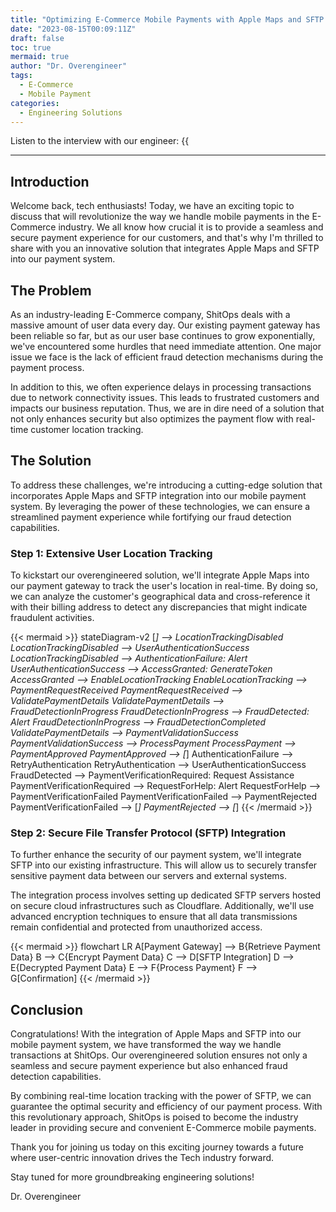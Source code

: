 ```yaml
---
title: "Optimizing E-Commerce Mobile Payments with Apple Maps and SFTP Integration"
date: "2023-08-15T00:09:11Z"
draft: false
toc: true
mermaid: true
author: "Dr. Overengineer"
tags:
  - E-Commerce
  - Mobile Payment
categories:
  - Engineering Solutions
---
```


Listen to the interview with our engineer: {{<audio src="https://s3.chaops.de/shitops/podcasts/optimizing-e-commerce-mobile-payments-with-apple-maps-and-sftp-integration.mp3" class="audio">}}

---

## Introduction

Welcome back, tech enthusiasts! Today, we have an exciting topic to discuss that will revolutionize the way we handle mobile payments in the E-Commerce industry. We all know how crucial it is to provide a seamless and secure payment experience for our customers, and that's why I'm thrilled to share with you an innovative solution that integrates Apple Maps and SFTP into our payment system.

## The Problem

As an industry-leading E-Commerce company, ShitOps deals with a massive amount of user data every day. Our existing payment gateway has been reliable so far, but as our user base continues to grow exponentially, we've encountered some hurdles that need immediate attention. One major issue we face is the lack of efficient fraud detection mechanisms during the payment process.

In addition to this, we often experience delays in processing transactions due to network connectivity issues. This leads to frustrated customers and impacts our business reputation. Thus, we are in dire need of a solution that not only enhances security but also optimizes the payment flow with real-time customer location tracking.

## The Solution

To address these challenges, we're introducing a cutting-edge solution that incorporates Apple Maps and SFTP integration into our mobile payment system. By leveraging the power of these technologies, we can ensure a streamlined payment experience while fortifying our fraud detection capabilities.

### Step 1: Extensive User Location Tracking

To kickstart our overengineered solution, we'll integrate Apple Maps into our payment gateway to track the user's location in real-time. By doing so, we can analyze the customer's geographical data and cross-reference it with their billing address to detect any discrepancies that might indicate fraudulent activities.

{{< mermaid >}}
stateDiagram-v2
    [*] --> LocationTrackingDisabled
    LocationTrackingDisabled --> UserAuthenticationSuccess
    LocationTrackingDisabled --> AuthenticationFailure: Alert
    UserAuthenticationSuccess --> AccessGranted: GenerateToken
    AccessGranted --> EnableLocationTracking
    EnableLocationTracking --> PaymentRequestReceived
    PaymentRequestReceived --> ValidatePaymentDetails
    ValidatePaymentDetails --> FraudDetectionInProgress
    FraudDetectionInProgress --> FraudDetected: Alert
    FraudDetectionInProgress --> FraudDetectionCompleted
    ValidatePaymentDetails --> PaymentValidationSuccess
    PaymentValidationSuccess --> ProcessPayment
    ProcessPayment --> PaymentApproved
    PaymentApproved --> [*]
    AuthenticationFailure --> RetryAuthentication
    RetryAuthentication --> UserAuthenticationSuccess
    FraudDetected --> PaymentVerificationRequired: Request Assistance
    PaymentVerificationRequired --> RequestForHelp: Alert
    RequestForHelp --> PaymentVerificationFailed
    PaymentVerificationFailed --> PaymentRejected
    PaymentVerificationFailed --> [*]
    PaymentRejected --> [*]
{{< /mermaid >}}

### Step 2: Secure File Transfer Protocol (SFTP) Integration

To further enhance the security of our payment system, we'll integrate SFTP into our existing infrastructure. This will allow us to securely transfer sensitive payment data between our servers and external systems.

The integration process involves setting up dedicated SFTP servers hosted on secure cloud infrastructures such as Cloudflare. Additionally, we'll use advanced encryption techniques to ensure that all data transmissions remain confidential and protected from unauthorized access.

{{< mermaid >}}
flowchart LR
    A[Payment Gateway] --> B{Retrieve Payment Data}
    B --> C{Encrypt Payment Data}
    C --> D[SFTP Integration]
    D --> E{Decrypted Payment Data}
    E --> F{Process Payment}
    F --> G[Confirmation]
{{< /mermaid >}}

## Conclusion

Congratulations! With the integration of Apple Maps and SFTP into our mobile payment system, we have transformed the way we handle transactions at ShitOps. Our overengineered solution ensures not only a seamless and secure payment experience but also enhanced fraud detection capabilities.

By combining real-time location tracking with the power of SFTP, we can guarantee the optimal security and efficiency of our payment process. With this revolutionary approach, ShitOps is poised to become the industry leader in providing secure and convenient E-Commerce mobile payments.

Thank you for joining us today on this exciting journey towards a future where user-centric innovation drives the Tech industry forward.

Stay tuned for more groundbreaking engineering solutions!

Dr. Overengineer